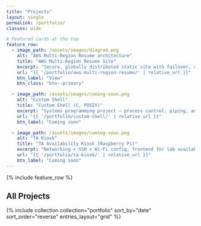 ```yaml
---
title: "Projects"
layout: single
permalink: /portfolio/
classes: wide

# Featured cards at the top
feature_row:
  - image_path: /assets/images/diagram.png
    alt: "AWS Multi-Region Resume architecture"
    title: "AWS Multi-Region Resume Site"
    excerpt: "Secure, globally distributed static site with failover, access control, and CI/CD."
    url: "{{ '/portfolio/aws-multi-region-resume/' | relative_url }}"
    btn_label: "View"
    btn_class: "btn--primary"

  - image_path: /assets/images/coming-soon.png
    alt: "Custom Shell"
    title: "Custom Shell (C, POSIX)"
    excerpt: "Systems programming project — process control, piping, and APIs. Write-up coming soon."
    url: "{{ '/portfolio/custom-shell/' | relative_url }}"
    btn_label: "Coming soon"

  - image_path: /assets/images/coming-soon.png
    alt: "TA Kiosk"
    title: "TA Availability Kiosk (Raspberry Pi)"
    excerpt: "Networking + SSH + Wi-Fi config, frontend for lab availability. Write-up coming soon."
    url: "{{ '/portfolio/ta-kiosk/' | relative_url }}"
    btn_label: "Coming soon"
---
```


{% include feature_row %}

## All Projects

{% include collection
   collection="portfolio"
   sort_by="date"
   sort_order="reverse"
   entries_layout="grid" %}
